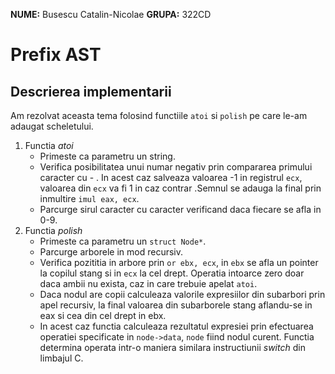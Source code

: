 **NUME:** Busescu Catalin-Nicolae 
**GRUPA:** 322CD

# Prefix AST 

## Descrierea implementarii 

Am rezolvat aceasta tema folosind functiile `atoi` si `polish` pe care le-am 
adaugat scheletului.

1. Functia *atoi*  
	+ Primeste ca parametru un string. 
	+ Verifica posibilitatea unui numar negativ prin compararea primului caracter cu - . In acest caz salveaza valoarea -1 in registrul `ecx`, valoarea din `ecx` va fi 1 in caz contrar .Semnul se adauga la final prin inmultire `imul eax, ecx`.
	+ Parcurge sirul caracter cu caracter verificand daca fiecare se afla in 0-9.  
2. Functia *polish* 
	+ Primeste ca parametru un `struct Node*`.
	+ Parcurge arborele in mod recursiv. 
	+ Verifica pozititia in arbore prin `or ebx, ecx`, in `ebx` se afla un pointer la copilul stang si in `ecx` la cel drept. Operatia intoarce zero doar daca ambii nu exista, caz in care trebuie apelat `atoi`.
	+ Daca nodul are copii calculeaza valorile expresiilor din subarbori prin apel recursiv, la final valoarea din subarborele stang aflandu-se in eax si cea din cel drept in ebx.
	+ In acest caz functia calculeaza rezultatul expresiei prin efectuarea operatiei specificate in `node->data`, `node` fiind nodul curent. Functia determina operata intr-o maniera similara instructiunii *switch* din limbajul C.  
